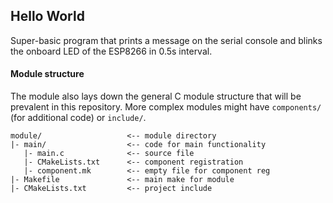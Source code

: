 ## Hello World

Super-basic program that prints a message on the serial console and blinks the onboard LED of the ESP8266 in 0.5s interval.

#### Module structure

The module also lays down the general C module structure that will be prevalent in this repository. More complex modules might have `components/` (for additional code) or `include/`.

```
module/                   <-- module directory
|- main/                  <-- code for main functionality
   |- main.c              <-- source file
   |- CMakeLists.txt      <-- component registration
   |- component.mk        <-- empty file for component reg
|- Makefile               <-- main make for module
|- CMakeLists.txt         <-- project include
```
